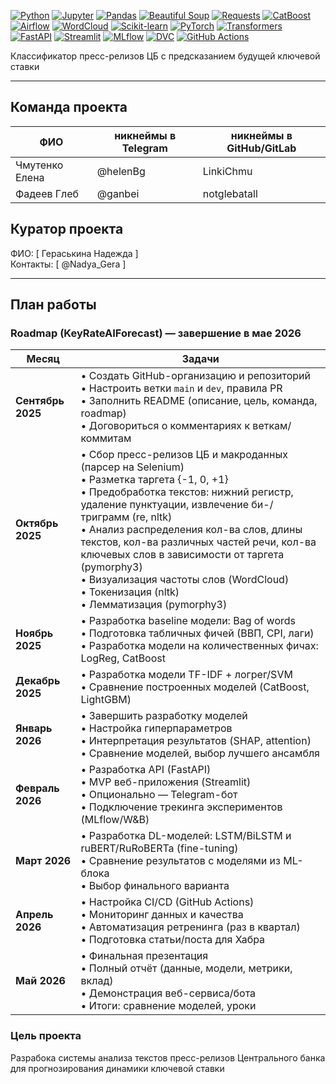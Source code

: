 [![Python](https://img.shields.io/badge/-Python-3776AB?logo=python&logoColor=white)](https://www.python.org)
[![Jupyter](https://img.shields.io/badge/-Jupyter-F37626?logo=jupyter&logoColor=white)](https://jupyter.org)
[![Pandas](https://img.shields.io/badge/-Pandas-150458?logo=pandas&logoColor=white)](https://pandas.pydata.org)
[![Beautiful Soup](https://img.shields.io/badge/-Beautiful_Soup-1E407D?logo=beautifulsoup&logoColor=white)](https://www.crummy.com/software/BeautifulSoup/)
[![Requests](https://img.shields.io/badge/-Requests-FF9900?logo=requests&logoColor=white)](https://docs.python-requests.org/)
[![CatBoost](https://img.shields.io/badge/-CatBoost-F491A3?logo=catboost&logoColor=white)](https://catboost.ai)
[![Airflow](https://img.shields.io/badge/-Apache_Airflow-017CEE?logo=apache-airflow&logoColor=white)](https://airflow.apache.org)
[![WordCloud](https://img.shields.io/badge/-WordCloud-4B72C8?logo=python&logoColor=white)](https://amueller.github.io/word_cloud/)
[![Scikit-learn](https://img.shields.io/badge/-Scikit--learn-F7931E?logo=scikit-learn&logoColor=white)](https://scikit-learn.org)
[![PyTorch](https://img.shields.io/badge/-PyTorch-EE4C2C?logo=pytorch&logoColor=white)](https://pytorch.org)
[![Transformers](https://img.shields.io/badge/-Transformers-792EE5?logo=huggingface&logoColor=white)](https://huggingface.co/transformers)
[![FastAPI](https://img.shields.io/badge/-FastAPI-009688?logo=fastapi&logoColor=white)](https://fastapi.tiangolo.com)
[![Streamlit](https://img.shields.io/badge/-Streamlit-FF4B4B?logo=streamlit&logoColor=white)](https://streamlit.io)
[![MLflow](https://img.shields.io/badge/-MLflow-00ACED?logo=mlflow&logoColor=white)](https://mlflow.org)
[![DVC](https://img.shields.io/badge/-DVC-00A3E0?logo=data-version-control&logoColor=white)](https://dvc.org)
[![GitHub Actions](https://img.shields.io/badge/-GitHub%20Actions-2088FF?logo=github-actions&logoColor=white)](https://github.com/features/actions)

Классификатор пресс-релизов ЦБ с предсказанием будущей ключевой ставки

---

## Команда проекта

| ФИО              | никнеймы в Telegram | никнеймы в GitHub/GitLab |
|------------------|-----|--------------------------|
| Чмутенко Елена   | @helenBg | LinkiChmu                |
| Фадеев Глеб            | @ganbei | notglebatall                 |

## Куратор проекта

ФИО: [ Гераськина Надежда ]  
Контакты: [ @Nadya_Gera ]

---

## План работы

### Roadmap (KeyRateAIForecast) — завершение в мае 2026

| Месяц | Задачи                                                                                                                                                                                                                                                                                                                                          |
|-------|-------------------------------------------------------------------------------------------------------------------------------------------------------------------------------------------------------------------------------------------------------------------------------------------------------------------------------------------------|
| **Сентябрь 2025** | • Создать GitHub-организацию и репозиторий<br>• Настроить ветки `main` и `dev`, правила PR<br>• Заполнить README (описание, цель, команда, roadmap)<br>•  Договориться о комментариях к веткам/коммитам                                                                                                                                         |
| **Октябрь 2025** | • Сбор пресс-релизов ЦБ и макроданных (парсер на Selenium)<br>• Разметка таргета {-1, 0, +1}<br>• Предобработка текстов: нижний регистр, удаление пунктуации, извлечение би-/триграмм (re, nltk)<br>• Анализ распределения кол-ва слов, длины текстов, кол-ва различных частей речи, кол-ва ключевых слов в зависимости от таргета (pymorphy3)<br>• Визуализация частоты слов (WordCloud)<br>• Токенизация (nltk)<br>• Лемматизация (pymorphy3)<br>                                                                                                                          |
| **Ноябрь 2025** | • Разработка baseline модели: Bag of words<br>• Подготовка табличных фичей (ВВП, CPI, лаги)<br>• Разработка модели на количественных фичах: LogReg, CatBoost                                                                                                                                 |
| **Декабрь 2025** | • Разработка модели TF-IDF + логрег/SVM<br>• Cравнение построенных моделей (CatBoost, LightGBM)  |
| **Январь 2026** | • Завершить разработку моделей<br>• Настройка гиперпараметров<br>• Интерпретация результатов (SHAP, attention)<br>• Сравнение моделей, выбор лучшего ансамбля                                                                                                                                                                                 |
| **Февраль 2026** | • Разработка API (FastAPI)<br>• MVP веб-приложения (Streamlit)<br>• Опционально — Telegram-бот<br>• Подключение трекинга экспериментов (MLflow/W&B)                                                                                                                                                                                             |
| **Март 2026** | • Разработка DL-моделей: LSTM/BiLSTM и ruBERT/RuRoBERTa (fine-tuning)<br>• Сравнение результатов с моделями из ML-блока<br>• Выбор финального варианта                                                                                                                                                                             |
| **Апрель 2026** | •  Настройка CI/CD (GitHub Actions)<br>• Мониторинг данных и качества<br>• Автоматизация ретренинга (раз в квартал)<br>• Подготовка статьи/поста для Хабра                                                                                                                                                                                          |
| **Май 2026** | • Финальная презентация<br>• Полный отчёт (данные, модели, метрики, вклад)<br>• Демонстрация веб-сервиса/бота<br>• Итоги: сравнение моделей, уроки    


###  Цель проекта

Разрабока системы анализа текстов пресс-релизов Центрального банка для прогнозирования динамики ключевой ставки
